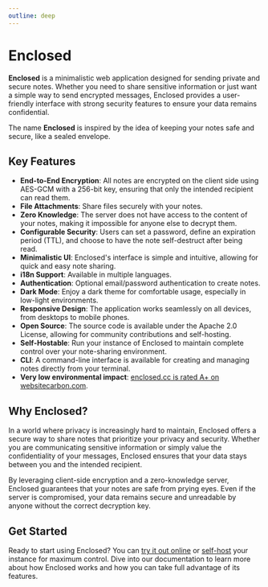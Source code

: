 ```yaml
---
outline: deep
---
```


# Enclosed

**Enclosed** is a minimalistic web application designed for sending private and secure notes. Whether you need to share sensitive information or just want a simple way to send encrypted messages, Enclosed provides a user-friendly interface with strong security features to ensure your data remains confidential.

The name **Enclosed** is inspired by the idea of keeping your notes safe and secure, like a sealed envelope.

## Key Features

- **End-to-End Encryption**: All notes are encrypted on the client side using AES-GCM with a 256-bit key, ensuring that only the intended recipient can read them.
- **File Attachments**: Share files securely with your notes.
- **Zero Knowledge**: The server does not have access to the content of your notes, making it impossible for anyone else to decrypt them.
- **Configurable Security**: Users can set a password, define an expiration period (TTL), and choose to have the note self-destruct after being read.
- **Minimalistic UI**: Enclosed's interface is simple and intuitive, allowing for quick and easy note sharing.
- **i18n Support**: Available in multiple languages.
- **Authentication**: Optional email/password authentication to create notes.
- **Dark Mode**: Enjoy a dark theme for comfortable usage, especially in low-light environments.
- **Responsive Design**: The application works seamlessly on all devices, from desktops to mobile phones.
- **Open Source**: The source code is available under the Apache 2.0 License, allowing for community contributions and self-hosting.
- **Self-Hostable**: Run your instance of Enclosed to maintain complete control over your note-sharing environment.
- **CLI**: A command-line interface is available for creating and managing notes directly from your terminal.
- **Very low environmental impact**: [enclosed.cc is rated A+ on websitecarbon.com](https://www.websitecarbon.com/website/enclosed-cc/).

## Why Enclosed?

In a world where privacy is increasingly hard to maintain, Enclosed offers a secure way to share notes that prioritize your privacy and security. Whether you are communicating sensitive information or simply value the confidentiality of your messages, Enclosed ensures that your data stays between you and the intended recipient.

By leveraging client-side encryption and a zero-knowledge server, Enclosed guarantees that your notes are safe from prying eyes. Even if the server is compromised, your data remains secure and unreadable by anyone without the correct decryption key.

## Get Started

Ready to start using Enclosed? You can [try it out online](https://yhjf.zymn.cc) or [self-host](./self-hosting/docker) your instance for maximum control. Dive into our documentation to learn more about how Enclosed works and how you can take full advantage of its features.
